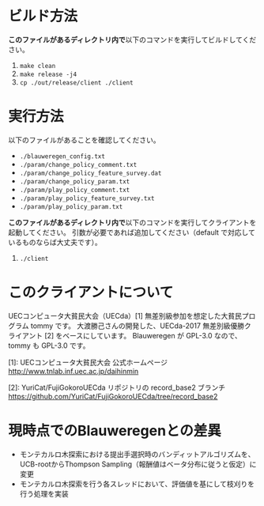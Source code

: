 # ビルド方法

**このファイルがあるディレクトリ内で**以下のコマンドを実行してビルドしてください。

1. `make clean`
2. `make release -j4`
3. `cp ./out/release/client ./client`

# 実行方法

以下のファイルがあることを確認してください。

- `./blauweregen_config.txt`
- `./param/change_policy_comment.txt`
- `./param/change_policy_feature_survey.dat`
- `./param/change_policy_param.txt`
- `./param/play_policy_comment.txt`
- `./param/play_policy_feature_survey.txt`
- `./param/play_policy_param.txt`

**このファイルがあるディレクトリ内で**以下のコマンドを実行してクライアントを起動してください。
引数が必要であれば追加してください（default で対応しているものならば大丈夫です）。

1. `./client`

# このクライアントについて

UECコンピュータ大貧民大会（UECda）[1] 無差別級参加を想定した大貧民プログラム tommy です。
大渡勝己さんの開発した、UECda-2017 無差別級優勝クライアント [2] をベースにしています。
Blauweregen が GPL-3.0 なので、tommy も GPL-3.0 です。

[1]: UECコンピュータ大貧民大会 公式ホームページ http://www.tnlab.inf.uec.ac.jp/daihinmin

[2]: YuriCat/FujiGokoroUECda リポジトリの record_base2 ブランチ https://github.com/YuriCat/FujiGokoroUECda/tree/record_base2

# 現時点でのBlauweregenとの差異

- モンテカルロ木探索における提出手選択時のバンディットアルゴリズムを、UCB-rootからThompson Sampling（報酬値はベータ分布に従うと仮定）に変更
- モンテカルロ木探索を行う各スレッドにおいて、評価値を基にして枝刈りを行う処理を実装
